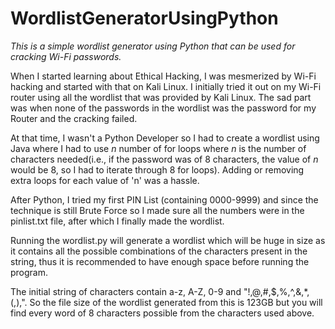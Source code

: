 # WordlistGeneratorUsingPython

*This is a simple wordlist generator using Python that can be used for cracking Wi-Fi passwords.*

When I started learning about Ethical Hacking, I was mesmerized by Wi-Fi hacking and started with that on Kali Linux. I initially tried it out on my Wi-Fi router using all the wordlist that was provided by Kali Linux. The sad part was when none of the passwords in the wordlist was the password for my Router and the cracking failed.

At that time, I wasn't a Python Developer so I had to create a wordlist using Java where I had to use *n* number of for loops where *n* is the number of characters needed(i.e., if the password was of 8 characters, the value of *n* would be 8, so I had to iterate through 8 for loops). Adding or removing extra loops for each value of 'n' was a hassle.

After Python, I tried my first PIN List (containing 0000-9999) and since the technique is still Brute Force so I made sure all the numbers were in the pinlist.txt file, after which I finally made the wordlist.

Running the wordlist.py will generate a wordlist which will be huge in size as it contains all the possible combinations of the characters present in the string, thus it is recommended to have enough space before running the program.


The initial string of characters contain a-z, A-Z, 0-9 and "!,@,#,$,%,^,&,\*,(,),".
So the file size of the wordlist generated from this is 123GB but you will find every word of 8 characters possible from the characters used above.
